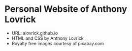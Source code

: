 # Personal Website of Anthony Lovrick
* URL: alovrick.github.io
* HTML and CSS by Anthony Lovrick
* Royalty free images courtesy of pixabay.com
